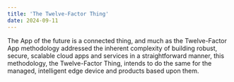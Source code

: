 ```yaml
---
title: 'The Twelve-Factor Thing'
date: 2024-09-11
---
```


The App of the future is a connected thing, and much as the Twelve-Factor App methodology addressed the inherent complexity of building robust, secure, scalable cloud apps and services in a straightforward manner, this methodology, the Twelve-Factor Thing, intends to do the same for the managed, intelligent edge device and products based upon them.